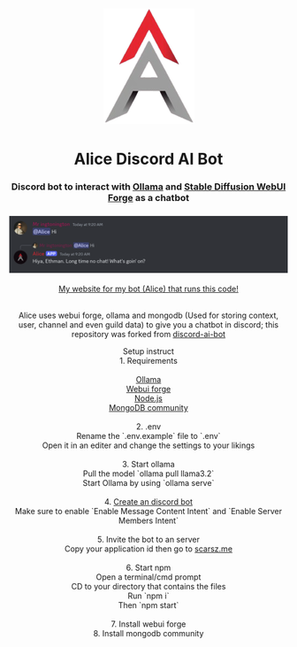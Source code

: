 <div align="center">
    <h1><a href="#"></a><img alt="Alice-logo" src="assets/icon2.png" /></h1>
    <h1><a href="#"></a>Alice Discord AI Bot</h1>
    <h3 align="center"><a href="#"></a>Discord bot to interact with <a href="https://github.com/jmorganca/ollama">Ollama</a> and <a href="https://github.com/lllyasviel/stable-diffusion-webui-forge">Stable Diffusion WebUI Forge</a> as a chatbot</h3>
    <h3><a href="#"></a><img alt="Discord chat with the bot" src="assets/screenshot.png" /></h3>
    <a href="https://ethmangameon.github.io/alice-app/">My website for my bot (Alice) that runs this code!</a>
    <p>
    <br>Alice uses webui forge, ollama and mongodb (Used for storing context, user, channel and even guild data) to give you a chatbot in discord; this repository was forked from <a href="https://github.com/mekb-turtle/discord-ai-bot">discord-ai-bot</a>
    </p>
    <p>Setup instruct
    <br>1. Requirements
    <br>
    <br><a href="https://ollama.com/">Ollama</a>
    <br><a href="https://github.com/lllyasviel/stable-diffusion-webui-forge">Webui forge</a>
    <br><a href="https://nodejs.org/en">Node.js</a>
    <br><a href="https://www.mongodb.com/try/download/community">MongoDB community</a>
    <br>
    <br>2. .env
    <br>Rename the `.env.example` file to `.env`
    <br>Open it in an editer and change the settings to your likings
    <br>
    <br>3. Start ollama
    <br>Pull the model `ollama pull llama3.2`
    <br>Start Ollama by using `ollama serve`
    <br>
    <br>4. <a href="https://discord.com/developers/applications">Create an discord bot</a>
    <br>Make sure to enable `Enable Message Content Intent` and `Enable Server Members Intent`
    <br>
    <br>5. Invite the bot to an server
    <br>Copy your application id then go to <a href="https://scarsz.me/authorize">scarsz.me</a>
    <br>
    <br>6. Start npm
    <br>Open a terminal/cmd prompt
    <br>CD to your directory that contains the files
    <br>Run `npm i`
    <br>Then `npm start`
    <br>
    <br>7. Install webui forge
    <br>8. Install mongodb community
    </p>
    
</div>
